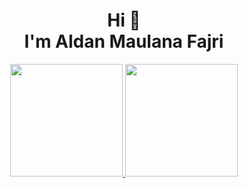 <h1 align="center">Hi 👋 <br> I'm Aldan Maulana Fajri</h1>

<p align="center">
<a href="https://github.com/kukuhpradipto">
  <img height="180em" src="https://github-readme-stats-eight-theta.vercel.app/api?username=kukuhpradipto&show_icons=true&theme=algolia&include_all_commits=true&count_private=true"/>
  <img height="180em" src="https://github-readme-stats-eight-theta.vercel.app/api/top-langs/?username=RenPaijo&layout=compact&langs_count=8&theme=algolia"/>
</a>
</p>

